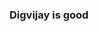 <html>

<head>
<title>Git Intro</title>
</head>
<body>

<h3>Digvijay is good</h3>
  
</body>
  
</html>
